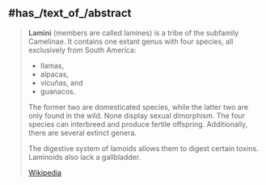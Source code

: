 
## #has_/text_of_/abstract 

> **Lamini** (members are called lamines) is a tribe of the subfamily Camelinae. 
> It contains one extant genus with four species, all exclusively from South America: 
> - llamas, 
> - alpacas, 
> - vicuñas, and 
> - guanacos. 
> 
> The former two are domesticated species, while the latter two are only found in the wild. 
> None display sexual dimorphism. 
> The four species can interbreed and produce fertile offspring. 
> Additionally, there are several extinct genera.
>
> The digestive system of lamoids allows them to digest certain toxins. 
> Laminoids also lack a gallbladder.
>
> [Wikipedia](https://en.wikipedia.org/wiki/Lamini) 



